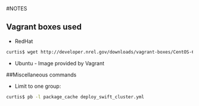 #NOTES

## Vagrant boxes used

* RedHat

```bash
curtis$ wget http://developer.nrel.gov/downloads/vagrant-boxes/CentOS-6.5-x86_64-v20140311.box
```

* Ubuntu - Image provided by Vagrant

##Miscellaneous commands

* Limit to one group:

```bash
curtis$ pb -l package_cache deploy_swift_cluster.yml
```

